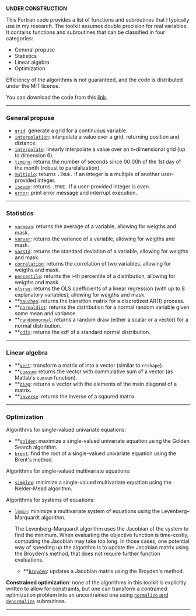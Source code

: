 
**UNDER CONSTRUCTION**

This Fortran code provides a list of functions and subroutines that I typically use in my research. The toolkit assumes double precision for real variables. It contains functions and subroutines that can be classified in four categories:

- General propuse
- Statistics
- Linear algebra
- Optimization

Efficiency of the algorithms is not guaranteed, and the code is distributed under the MIT license.

You can download the code from this [link](https://borjapetit.github.io/fortran_toolkit/src/toolkit.f90).

---

### General propuse

- [```grid```](docs/grid.md): generate a grid for a continuous variable.
- [```interpolation```](docs/interpolation.md): interpolate a value over a grid, returning position and distance.
- [```interpolate```](docs/interpolate.md): linearly interpolate a value over an n-dimensional grid (up to dimension 6).
- [```timing```](docs/timing.md): returns the number of seconds since 00:00h of the 1st day of the month (robust to parelalization).
- [```multiplo```](docs/multiplo.md): returns ```.TRUE.``` if an integer is a multiple of another user-provided integer.
- [```iseven```](docs/iseven.md): returns ```.TRUE.``` if a user-provided integer is even.
- [```error```](docs/error.md): print error message and interrupt execution.

---

### Statistics

- [```varmean```](docs/varmean.md): returns the average of a variable, allowing for weigths and mask.
- [```varvar```](docs/varvar.md): returns the variance of a variable, allowing for weigths and mask.
- [```varstd```](docs/varstd.md): returns the standard deviation of a variable, allowing for weigths and mask.
- [```correlation```](docs/correlation.md): returns the correlation of two variables, allowing for weigths and mask.
- [```percentile```](docs/percentile.md): returns the i-th percentile of a distribution, allowing for weigths and mask.
- [```olsreg```](docs/olsreg.md): returns the OLS coefficients of a linear regression (with up to 8 explanatory variables), allowing for weigths and mask.
- **[```tauchen```](docs/tauchen.md): returns the transition matrix for a discretized AR(1) process.
- **[```normaldist```](docs/normaldist.md): returns the distribution for a normal random variable given some mean and variance.
- **[```randomnormal```](docs/randomnormal.md): returns a random draw (either a scalar or a vector) for a normal distribution.
- **[```cdfn```](docs/cdfn.md): returns the cdf of a standard normal distribution.

---

### Linear algebra

- **[```vect```](docs/vect.md): transform a matrix of into a vector (similar to ```reshape```).
- **[```cumsum```](docs/cumsum.md): returns the vector with cummulative sum of a vector (as Matlab's ```cumsum``` function).
- **[```diag```](docs/diag.md): returns a vector with the elements of the main diagonal of a matrix.
- **[```inverse```](docs/inverse.md): returns the inverse of a sqaured matrix.

---

### Optimization

Algorithms for single-valued univariate equations:

- **[```golden```](docs/golden.md): maximize a single-valued univariate equation using the Golden Search algorithm.
- [```brent```](docs/brent.md): find the root of a single-valued univariate equation using the Brent's method.

Algorithms for single-valued multivariate equations:

- [```simplex```](docs/simplex.md): minimize a single-valued multivariate equation using the Nelder-Mead algorithm.

Algorithms for systems of equations:

- [```lmmin```](docs/lmmin.md): minimize a multivariate system of equations using the Levenberg–Marquardt algorithm.

  The Levenberg–Marquardt algorithm uses the Jacobian of the system to find the minimum. When evaluating the objective function is time-costly, computing the Jacobian may take too long. In those cases, one potential way of speeding up the algorithm is to update the Jacobian matrix using the Broyden's method, that does not require further function evaluations.

  - **[```broyden```](docs/broyden.md): updates a Jacobian matrix using the Broyden's method.

**Constrained optimization**: none of the algorithms in this toolkit is explicitly written to allow for constraints, but one can transform a contrained optimization problem into an uncontrained one using [```normalize``` and ```denormalize```](docs/normalize.md) subroutines.

---
